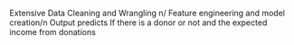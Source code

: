 Extensive Data Cleaning and Wrangling n/
Feature engineering and model creation/n
Output predicts If there is a donor or not and the expected income from donations
